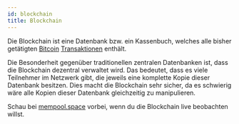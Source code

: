 ```yaml
---
id: blockchain
title: Blockchain
---
```


Die Blockchain ist eine Datenbank bzw. ein Kassenbuch, welches alle bisher getätigten [Bitcoin](bitcoin) [Transaktionen](../t/transaktion) enthält.

Die Besonderheit gegenüber traditionellen zentralen Datenbanken ist, dass die Blockchain dezentral verwaltet wird. Das bedeutet, dass es viele Teilnehmer im Netzwerk gibt, die jeweils eine komplette Kopie dieser Datenbank besitzen. Dies macht die Blockchain sehr sicher, da es schwierig wäre alle Kopien dieser Datenbank gleichzeitig zu manipulieren.

Schau bei [mempool.space](https://mempool.space) vorbei, wenn du die Blockchain live beobachten willst.
